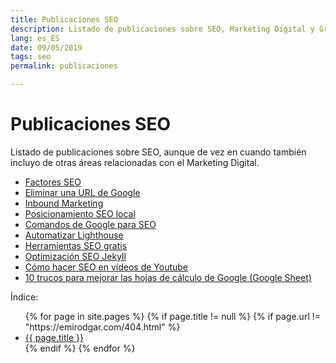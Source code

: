 ```yaml
---
title: Publicaciones SEO
description: Listado de publicaciones sobre SEO, Marketing Digital y Growth Hacking
lang: es_ES
date: 09/05/2019
tags: seo
permalink: publicaciones

---
```


# Publicaciones SEO

Listado de publicaciones sobre SEO, aunque de vez en cuando también incluyo de otras áreas relacionadas con el Marketing Digital.

- [Factores SEO](factores-seo)
- [Eliminar una URL de Google](eliminar-url-google)
- [Inbound Marketing](inbound-marketing)
- [Posicionamiento SEO local](posicionamiento-seo-local)
- [Comandos de Google para SEO](comandos-google)
- [Automatizar Lighthouse](automatizar-analisis-lighthouse)
- [Herramientas SEO gratis](herramientas-seo-gratis)
- [Optimización SEO Jekyll](optimizacion-seo-jekyll)
- [Cómo hacer SEO en vídeos de Youtube](seo-videos-youtube)
- [10 trucos para mejorar las hojas de cálculo de Google (Google Sheet)](trucos-hojas-calculo-google)

Índice: 
<ul>
{% for page in site.pages %}
{% if page.title != null  %}
{% if page.url != "https://emirodgar.com/404.html" %}
  <li><a href="{{ page.url }}">{{ page.title }}</a></li>
{% endif %}
{% endfor %}
</ul>

<!--stackedit_data:
eyJoaXN0b3J5IjpbNzE5MzMzOTA1LC0xOTc4MTgwMDU0LDE1MD
ExNTQwNDgsLTE1NTQ3MTYzMiwtNDgwOTg4NDIwLC0yMDY2NzQx
NTc1LDEwOTYxOTYzMTYsLTg0NDI4NDg0MiwtMjg2ODQ5MjAyLD
QxNTM4NDc2OF19
-->